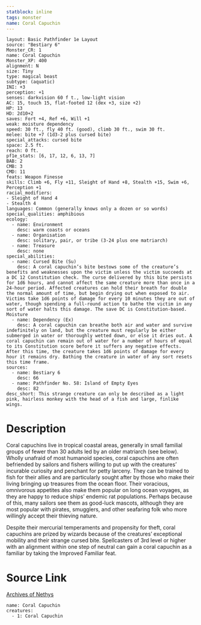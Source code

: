 ```yaml
---
statblock: inline
tags: monster
name: Coral Capuchin
---
```

```statblock
layout: Basic Pathfinder 1e Layout
source: "Bestiary 6"
Monster_CR: 1
name: Coral Capuchin
Monster_XP: 400
alignment: N
size: Tiny
type: magical beast
subtype: (aquatic)
INI: +3
perception: +1
senses: darkvision 60 f t., low-light vision
AC: 15, touch 15, flat-footed 12 (dex +3, size +2)
HP: 13
HD: 2d10+2
saves: Fort +4, Ref +6, Will +1
weak: moisture dependency
speed: 30 ft., fly 40 ft. (good), climb 30 ft., swim 30 ft.
melee: bite +7 (1d3-2 plus cursed bite)
special_attacks: cursed bite
space: 2.5 ft.
reach: 0 ft.
pf1e_stats: [6, 17, 12, 6, 13, 7]
BAB: 2
CMB: 3
CMD: 11
feats: Weapon Finesse
skills: Climb +6, Fly +11, Sleight of Hand +8, Stealth +15, Swim +6, Perception +1
racial_modifiers:
- Sleight of Hand 4
- Stealth 4
languages: Common (generally knows only a dozen or so words)
special_qualities: amphibious
ecology:
  - name: Environment
    desc: warm coasts or oceans
  - name: Organisation
    desc: solitary, pair, or tribe (3-24 plus one matriarch)
  - name: Treasure
    desc: none
special_abilities:
  - name: Cursed Bite (Su)
    desc: A coral capuchin’s bite bestows some of the creature’s benefits and weaknesses upon the victim unless the victim succeeds at a DC 12 Constitution check. The curse delivered by this bite persists for 1d6 hours, and cannot affect the same creature more than once in a 24-hour period. Affected creatures can hold their breath for double the normal amount of time, but begin drying out when exposed to air. Victims take 1d6 points of damage for every 10 minutes they are out of water, though spending a full-round action to bathe the victim in any sort of water halts this damage. The save DC is Constitution-based. Moisture
  - name: Dependency (Ex)
    desc: A coral capuchin can breathe both air and water and survive indefinitely on land, but the creature must regularly be either submerged in water or thoroughly wetted down, or else it dries out. A coral capuchin can remain out of water for a number of hours of equal to its Constitution score before it suffers any negative effects. After this time, the creature takes 1d6 points of damage for every hour it remains dry. Bathing the creature in water of any sort resets this time frame.
sources:
  - name: Bestiary 6
    desc: 66
  - name: Pathfinder No. 58: Island of Empty Eyes
    desc: 82
desc_short: This strange creature can only be described as a light pink, hairless monkey with the head of a fish and large, finlike wings.
```
# Description
Coral capuchins live in tropical coastal areas, generally in small familial groups of fewer than 30 adults led by an older matriarch (see below). Wholly unafraid of most humanoid species, coral capuchins are often befriended by sailors and fishers willing to put up with the creatures’ incurable curiosity and penchant for petty larceny. They can be trained to fish for their allies and are particularly sought after by those who make their living bringing up treasures from the ocean floor. Their voracious, omnivorous appetites also make them popular on long ocean voyages, as they are happy to reduce ships’ endemic rat populations. Perhaps because of this, many sailors see them as good-luck mascots, although they are most popular with pirates, smugglers, and other seafaring folk who more willingly accept their thieving nature. 

Despite their mercurial temperaments and propensity for theft, coral capuchins are prized by wizards because of the creatures’ exceptional mobility and their strange cursed bite. Spellcasters of 3rd level or higher with an alignment within one step of neutral can gain a coral capuchin as a familiar by taking the Improved Familiar feat. 

# Source Link
[Archives of Nethys](https://aonprd.com/MonsterDisplay.aspx?ItemName=Coral%20Capuchin)
```encounter-table
name: Coral Capuchin
creatures:
  - 1: Coral Capuchin
```
